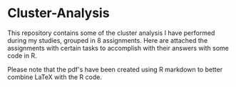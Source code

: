 # Cluster-Analysis
This repository contains some of the cluster analysis I have performed during my studies, grouped in 8 assignments.
Here are attached the assignments with certain tasks to accomplish with their answers with some code in R.

Please note that the pdf's have been created using R markdown to better combine LaTeX with the R code.




